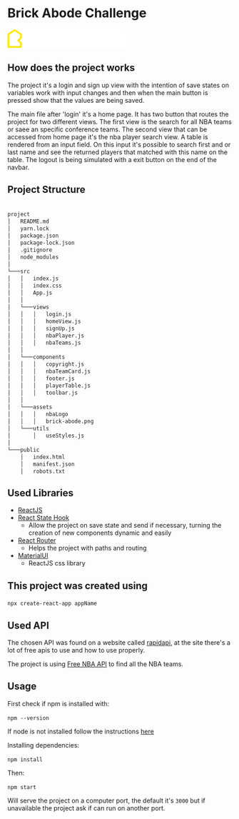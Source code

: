 # Brick Abode Challenge

![BrickAbodeLogo](./src/assets/brick-abode.png)

## How does the project works

The project it's a login and sign up view with the intention of save states on variables work with input changes and then when the main button is pressed show that the values are being saved.

The main file after 'login' it's a home page. It has two button that routes the project for two different views. The first view is the search for all NBA teams or saee an specific conference teams. The second view that can be accessed from home page it's the nba player search view. A table is rendered from an input field. On this input it's possible to search first and or last name and see the returned players that matched with this name on the table.
The logout is being simulated with a exit button on the end of the navbar.

## Project Structure

```

project
│   README.md
│   yarn.lock
│   package.json
│   package-lock.json
│   .gitignore
│   node_modules
│
└───src
│   │   index.js
│   │   index.css
│   │   App.js
│   │
│   └───views
│   │   │   login.js
│   │   │   homeView.js
│   │   │   signUp.js
│   │   │   nbaPlayer.js
│   │   │   nbaTeams.js
│   │
│   └───components
│   │   │   copyright.js
│   │   │   nbaTeamCard.js
│   │   │   footer.js
│   │   │   playerTable.js
│   │   │   toolbar.js
│   │
│   └───assets
│   │   │   nbaLogo
│   │   │   brick-abode.png
│   └───utils
│       │   useStyles.js
│
└───public
    │   index.html
    │   manifest.json
    │   robots.txt

```

## Used Libraries

- [ReactJS](https://en.reactjs.org)
- [React State Hook](https://en.reactjs.org/docs/hooks-state.html)
  - Allow the project on save state and send if necessary, turning the creation of new components dynamic and easily
- [React Router](https://reacttraining.com/react-router/web/guides/quick-start)
  - Helps the project with paths and routing
- [MaterialUI](https://material-ui.com/)
  - ReactJS css library

## This project was created using

`npx create-react-app appName`

## Used API

The chosen API was found on a website called [rapidapi](https://rapidapi.com), at the site there's a lot of free apis to use and how to use properly.

The project is using [Free NBA API](https://rapidapi.com/theapiguy/api/free-nba) to find all the NBA teams.

## Usage

First check if npm is installed with:

`npm --version`

If node is not installed follow the instructions [here](https://linuxize.com/post/how-to-install-node-js-on-ubuntu-18.04/)

Installing dependencies:

`npm install`

Then:

`npm start`

Will serve the project on a computer port, the default it's `3000` but if unavailable the project ask if can run on another port.
